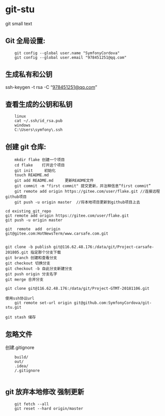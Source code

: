 # git-stu
git small text

## Git 全局设置:
```
	git config --global user.name "SymfonyCordova"
	git config --global user.email "978451251@qq.com"
```
## 生成私有和公钥
ssh-keygen -t rsa -C “978451251@qq.com”
## 查看生成的公钥和私钥
```
	linux
	cat ~/.ssh/id_rsa.pub
	windows
	C:\Users\symfony\.ssh
```

## 创建 git 仓库:
```
	mkdir flake 创建一个项目
	cd flake    打开这个项目
	git init     初始化
	touch README.md
	git add README.md     更新README文件
	git commit -m "first commit" 提交更新，并注释信息“first commit” 
	git remote add origin https://gitee.com/user/flake.git //连接远程github项目 
	git push -u origin master  //将本地项目更新到github项目上去
```
```
cd existing_git_repo
git remote add origin https://gitee.com/user/flake.git
git push -u origin master

git  remote  add  origin  git@gitee.com:HotNewsTerm/www.carsafe.com.git


git clone -b publish git@116.62.48.176:/data/git/Project-carsafe-201805.git 指定那个分支下载
git branch 创建和查看分支
git checkout 切换分支 
git checkout -b 自此分支新建分支
git push origin 分支名字
git merge 合并分支

git clone git@116.62.48.176:/data/git/Project-GTMT-20181106.git

使用ssh协议url
	git remote set-url origin git@github.com:SymfonyCordova/git-stu.git

git stash 储存
```

 ## 忽略文件
创建.gitignore
```
	build/
	out/
	.idea/
	/.gitignore
	
```

## git 放弃本地修改 强制更新
```
	git fetch --all
	git reset --hard origin/master
```